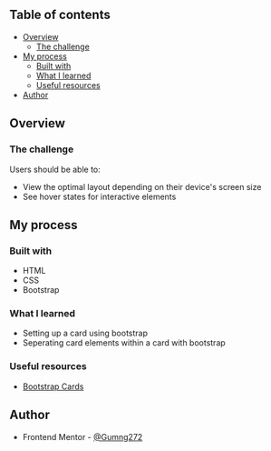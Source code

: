 ## Table of contents

- [Overview](#overview)
  - [The challenge](#the-challenge)
- [My process](#my-process)
  - [Built with](#built-with)
  - [What I learned](#what-i-learned)
  - [Useful resources](#useful-resources)
- [Author](#author)


## Overview

### The challenge

Users should be able to:

- View the optimal layout depending on their device's screen size
- See hover states for interactive elements

## My process

### Built with

- HTML
- CSS
- Bootstrap

### What I learned

- Setting up a card using bootstrap
- Seperating card elements within a card with bootstrap


### Useful resources

- [Bootstrap Cards](https://getbootstrap.com/docs/5.2/components/card/#sizing)

## Author

- Frontend Mentor - [@Gumng272](https://www.frontendmentor.io/profile/Gumng272)
